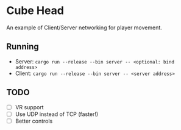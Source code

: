 # Cube Head
An example of Client/Server networking for player movement.

## Running
* Server: `cargo run --release --bin server -- <optional: bind address>`
* Client: `cargo run --release --bin server -- <server address>`

## TODO
- [ ] VR support
- [ ] Use UDP instead of TCP (faster!)
- [ ] Better controls

